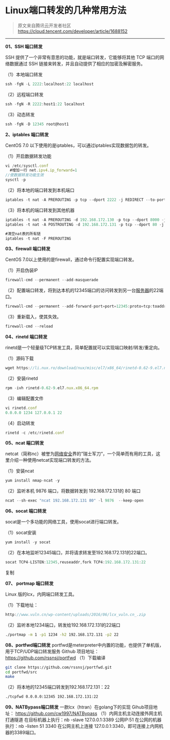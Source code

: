 # Linux端口转发的几种常用方法

> 原文来自腾讯云开发者社区 https://cloud.tencent.com/developer/article/1688152

------

**01、SSH 端口转发**

SSH 提供了一个非常有意思的功能，就是端口转发，它能够将其他 TCP 端口的网络数据通过 SSH 链接来转发，并且自动提供了相应的加密及解密服务。

（1）本地端口转发

```javascript
ssh -fgN -L 2222:localhost:22 localhost
```


（2）远程端口转发

```javascript
ssh -fgN -R 2222:host1:22 localhost
```


（3）动态转发

```javascript
ssh -fgN -D 12345 root@host1
```


**2、iptables 端口转发**

CentOS 7.0 以下使用的是iptables，可以通过iptables实现数据包的转发。

（1）开启数据转发功能

```javascript
vi /etc/sysctl.conf   
  #增加一行 net.ipv4.ip_forward=1
//使数据转发功能生效
sysctl -p
```


（2）将本地的端口转发到本机端口

```javascript
iptables -t nat -A PREROUTING -p tcp --dport 2222 -j REDIRECT --to-port 22
```


（3）将本机的端口转发到其他机器

```javascript
iptables -t nat -A PREROUTING -d 192.168.172.130 -p tcp --dport 8000 -j DNAT --to-destination 192.168.172.131:80
iptables -t nat -A POSTROUTING -d 192.168.172.131 -p tcp --dport 80 -j SNAT --to 192.168.172.130

#清空nat表的所有链
iptables -t nat -F PREROUTING
```


**03、firewall 端口转发**

CentOS 7.0以上使用的是firewall，通过命令行配置实现端口转发。

（1）开启伪装IP

```javascript
firewall-cmd --permanent --add-masquerade
```


（2）配置端口转发，将到达本机的12345端口的访问转发到另一台[服务器](https://cloud.tencent.com/product/cvm?from=10680)的22端口。

```javascript
firewall-cmd --permanent --add-forward-port=port=12345:proto=tcp:toaddr=192.168.172.131:toport=22
```


（3）重新载入，使其失效。

```javascript
firewall-cmd --reload
```


**04、rinetd 端口转发**

rinetd是一个轻量级TCP转发工具，简单配置就可以实现端口映射/转发/重定向。

（1）源码下载

```javascript
wget https://li.nux.ro/download/nux/misc/el7/x86_64/rinetd-0.62-9.el7.nux.x86_64.rpm
```


（2）安装rinetd

```javascript
rpm -ivh rinetd-0.62-9.el7.nux.x86_64.rpm
```


（3）编辑配置文件

```javascript
vi rinetd.conf 
0.0.0.0 1234 127.0.0.1 22
```


（4）启动转发

```javascript
rinetd -c /etc/rinetd.conf
```


**05、ncat 端口转发**

netcat（简称nc）被誉为[网络安全](https://cloud.tencent.com/product/ns?from=10680)界的”瑞士军刀“，一个简单而有用的工具，这里介绍一种使用netcat实现端口转发的方法。

（1）安装ncat

```javascript
yum install nmap-ncat -y
```


（2）监听本机 9876 端口，将数据转发到 192.168.172.131的 80 端口

```javascript
ncat --sh-exec "ncat 192.168.172.131 80" -l 9876  --keep-open
```


**06、socat 端口转发**

socat是一个多功能的网络工具，使用socat进行端口转发。

（1）socat安装

```javascript
yum install -y socat
```


（2）在本地监听12345端口，并将请求转发至192.168.172.131的22端口。

```javascript
socat TCP4-LISTEN:12345,reuseaddr,fork TCP4:192.168.172.131:22
```

复制

**07、 portmap 端口转发**

Linux 版的lcx，内网端口转发工具。

（1）下载地址：

```javascript
http://www.vuln.cn/wp-content/uploads/2016/06/lcx_vuln.cn_.zip
```


（2）监听本地1234端口，转发给192.168.172.131的22端口

```sh
./portmap -m 1 -p1 1234 -h2 192.168.172.131 -p2 22
```


**08、portfwd端口转发**
portfwd是meterpreter中内置的功能，也提供了单机版，用于TCP/UDP端口转发服务
Github 项目地址：
https://github.com/rssnsj/portfwd
（1）下载编译
```sh
git clone https://github.com/rssnsj/portfwd.git
cd portfwd/src
make
```

（2）将本地的12345端口转发到192.168.172.131：22
```sh
./tcpfwd 0.0.0.0:12345 192.168.172.131:22
```


**09、NATBypass端口转发**
一款lcx（htran）在golang下的实现
Gihub项目地址：
https://github.com/cw1997/NATBypass
（1）内网主机主动连接外网主机打通隧道
在目标机器上执行：nb -slave 127.0.0.1:3389 公网IP:51
在公网的机器执行：nb -listen 51 3340
在公网主机上连接 127.0.0.1:3340，即可连接上内网机器的3389端口。
